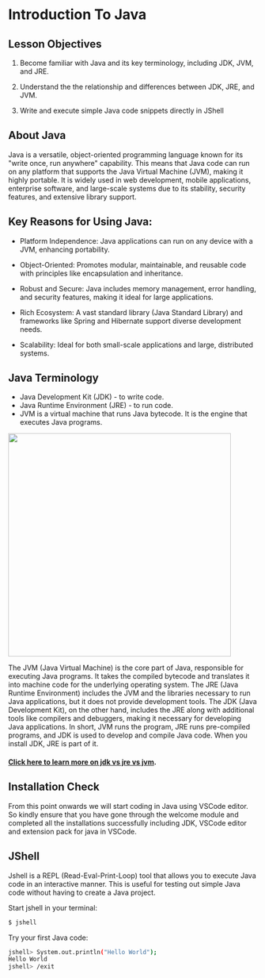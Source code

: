 
# Introduction To Java

## Lesson Objectives

  1. Become familiar with Java and its key terminology, including JDK, JVM, and JRE.

  2. Understand the the relationship and differences between JDK, JRE, and JVM.

  3. Write and execute simple Java code snippets directly in JShell 


## About Java

Java is a versatile, object-oriented programming language known for its "write once, run anywhere" capability. This means that Java code can run on any platform that supports the Java Virtual Machine (JVM), making it highly portable. It is widely used in web development, mobile applications, enterprise software, and large-scale systems due to its stability, security features, and extensive library support.

## Key Reasons for Using Java:
- Platform Independence: Java applications can run on any device with a JVM, enhancing portability.

- Object-Oriented: Promotes modular, maintainable, and reusable code with principles like encapsulation and inheritance.

- Robust and Secure: Java includes memory management, error handling, and security features, making it ideal for large applications.

- Rich Ecosystem: A vast standard library (Java Standard Library) and frameworks like Spring and Hibernate support diverse development needs.

- Scalability: Ideal for both small-scale applications and large, distributed systems.


## Java Terminology

- Java Development Kit (JDK) - to write code.
- Java Runtime Environment (JRE) - to run code.
- JVM is a virtual machine that runs Java bytecode. It is the engine that executes Java programs.


<img src="jdk.png" width="450">


 The JVM (Java Virtual Machine) is the core part of Java, responsible for executing Java programs. It takes the compiled bytecode and translates it into machine code for the underlying operating system. The JRE (Java Runtime Environment) includes the JVM and the libraries necessary to run Java applications, but it does not provide development tools. The JDK (Java Development Kit), on the other hand, includes the JRE along with additional tools like compilers and debuggers, making it necessary for developing Java applications. In short, JVM runs the program, JRE runs pre-compiled programs, and JDK is used to develop and compile Java code.
 When you install JDK, JRE is part of it.

#### <a href="https://www.digitalocean.com/community/tutorials/difference-jdk-vs-jre-vs-jvm" target="_blank">Click here to learn more on jdk vs jre vs jvm</a>.

## Installation Check

From this point onwards we will start coding in Java using VSCode editor. So kindly ensure that you have gone through the welcome module and completed all the installations successfully including JDK, VSCode editor and extension pack for java in VSCode.

## JShell

Jshell is a REPL (Read-Eval-Print-Loop) tool that allows you to execute Java code in an interactive manner. This is useful for testing out simple Java code without having to create a Java project.

Start jshell in your terminal:

```bash
$ jshell
```

Try your first Java code:

```bash
jshell> System.out.println("Hello World");
Hello World
jshell> /exit
```


